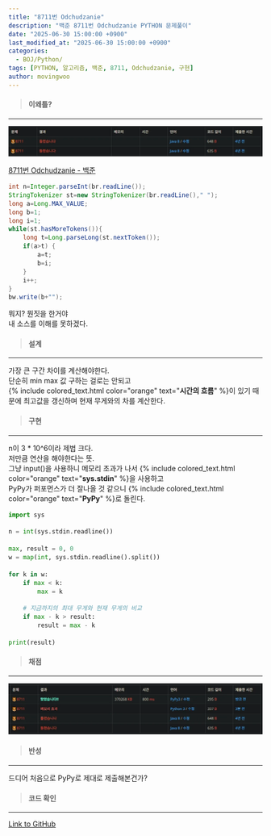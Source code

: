 ```yaml
---
title: "8711번 Odchudzanie"
description: "백준 8711번 Odchudzanie PYTHON 문제풀이"
date: "2025-06-30 15:00:00 +0900"
last_modified_at: "2025-06-30 15:00:00 +0900"
categories: 
  - BOJ/Python/
tags: [PYTHON, 알고리즘, 백준, 8711, Odchudzanie, 구현]
author: movingwoo
---
```

> #### 이왜틀?  
---  
  
![img01](/assets/images/posts/BOJ/Python/2025-06-30-8711/img01.webp)  
  
[8711번 Odchudzanie - 백준](https://www.acmicpc.net/problem/8711)  
  
```java
int n=Integer.parseInt(br.readLine());
StringTokenizer st=new StringTokenizer(br.readLine()," ");
long a=Long.MAX_VALUE;
long b=1;
long i=1;
while(st.hasMoreTokens()){
    long t=Long.parseLong(st.nextToken());
    if(a>t) {
        a=t;
        b=i;
    }
    i++;
}
bw.write(b+"");
```
  
뭐지? 뭔짓을 한거야  
내 소스를 이해를 못하겠다.  
  
> #### 설계  
---  
  
가장 큰 구간 차이를 계산해야한다.  
단순히 min max 값 구하는 걸로는 안되고  
{% include colored_text.html color="orange" text="**시간의 흐름**" %}이 있기 때문에 최고값을 갱신하며 현재 무게와의 차를 계산한다.  
  
> #### 구현  
---  
  
n이 3 * 10^6이라 제법 크다.  
저만큼 연산을 해야한다는 뜻.  
그냥 input()을 사용하니 메모리 초과가 나서 {% include colored_text.html color="orange" text="**sys.stdin**" %}을 사용하고  
PyPy가 퍼포먼스가 더 잘나올 것 같으니 {% include colored_text.html color="orange" text="**PyPy**" %}로 돌린다.  
  
```python
import sys

n = int(sys.stdin.readline())

max, result = 0, 0
w = map(int, sys.stdin.readline().split())

for k in w:
    if max < k:
        max = k
        
    # 지금까지의 최대 무게와 현재 무게의 비교
    if max - k > result:
        result = max - k
        
print(result)
```
  
> #### 채점  
---  
  
![img02](/assets/images/posts/BOJ/Python/2025-06-30-8711/img02.webp)  
  
> #### 반성  
---  
  
드디어 처음으로 PyPy로 제대로 제출해본건가?  
  
> #### 코드 확인   
---  
  
[Link to GitHub](https://raw.githubusercontent.com/movingwoo/movingwoo-snippets/refs/heads/main/BOJ/Python/2025-06-30-8711.py)  
